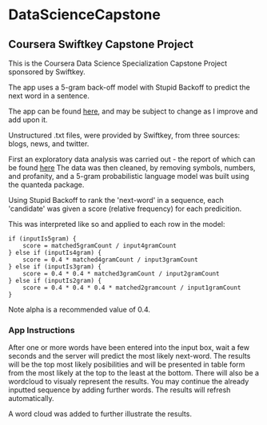 # DataScienceCapstone
## Coursera Swiftkey Capstone Project

This is the Coursera Data Science Specialization Capstone Project sponsored by Swiftkey.

The app uses a 5-gram back-off model with Stupid Backoff to predict the next word in a sentence.

The app can be found [here](https://thelonebrit101.shinyapps.io/Capstone/), and may be subject to change as I improve and add upon it. 

Unstructured .txt files, were provided by Swiftkey, from three sources: blogs, news, and twitter.

First an exploratory data analysis was carried out - the report of which can be found [here](http://rpubs.com/TheLoneBrit101/490490
)
The data was then cleaned, by removing symbols, numbers, and profanity, and a 5-gram probabilistic language model was built using the quanteda package.

Using Stupid Backoff to rank the 'next-word' in a sequence, each 'candidate' was given a score (relative frequency) for each predicition.
 
This was interpreted like so and applied to each row in the model:

```{r eval=FALSE}
if (inputIs5gram) {
    score = matched5gramCount / input4gramCount
} else if (inputIs4gram) {
    score = 0.4 * matched4gramCount / input3gramCount
} else if (inputIs3gram) {
    score = 0.4 * 0.4 * matched3gramCount / input2gramCount
} else if (inputIs2gram) {
    score = 0.4 * 0.4 * 0.4 * matched2gramcount / input1gramCount
}
```

Note alpha is a recommended value of 0.4.


### App Instructions
After one or more words have been entered into the input box, wait a few seconds and the server will predict the most likely next-word.
The results will be the top most likely posibilities and will be presented in table form from the most likely at the top to the least at the bottom.
There will also be a wordcloud to visualy represent the results.
You may continue the already inputted sequence by adding further words. The results will refresh automatically.

A word cloud was added to further illustrate the results.

